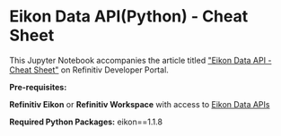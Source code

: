 # Eikon Data API(Python) - Cheat Sheet

This Jupyter Notebook accompanies the article titled ["Eikon Data API - Cheat Sheet"](https://developers.refinitiv.com/en/article-catalog/article/eikon-data-api-cheat-sheet) on Refinitiv Developer Portal.

**Pre-requisites:** 

**Refinitiv Eikon** or **Refinitiv Workspace** with access to [Eikon Data APIs](https://developers.refinitiv.com/en/api-catalog/eikon/eikon-data-api/)

**Required Python Packages:** eikon==1.1.8
